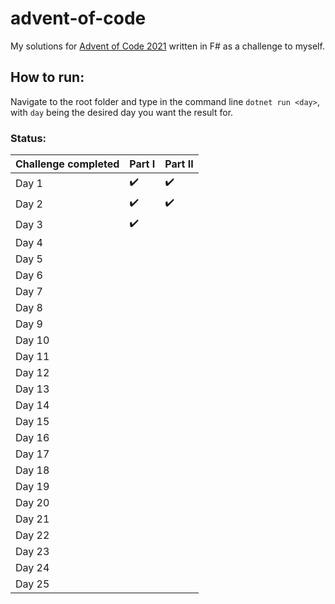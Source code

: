 # advent-of-code

My solutions for [Advent of Code 2021](https://adventofcode.com/2021 "Advent of Code") written in F# as a challenge to myself.

## How to run:
Navigate to the root folder and type in the command line `dotnet run <day>`, with `day` being the desired day you want the result for.

### Status:
Challenge completed | Part I | Part II 
:------------ | :------------- | :-------------
Day 1   |  :heavy_check_mark: | :heavy_check_mark:
Day 2   |  :heavy_check_mark: | :heavy_check_mark:
Day 3   |  :heavy_check_mark: | 
Day 4   |  | 
Day 5   |  | 
Day 6   |  | 
Day 7   |  | 
Day 8   |  | 
Day 9   |  | 
Day 10  |  | 
Day 11  |  | 
Day 12  |  | 
Day 13  |  | 
Day 14  |  | 
Day 15  |  | 
Day 16  |  | 
Day 17  |  | 
Day 18  |  | 
Day 19  |  | 
Day 20  |  | 
Day 21  |  | 
Day 22  |  | 
Day 23  |  | 
Day 24  |  | 
Day 25  |  | 
